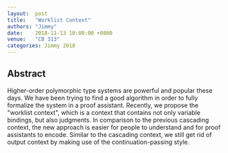 ```yaml
---
layout:  post
title:   "Worklist Context"
authors: "Jimmy"
date:    2018-11-13 10:00:00 +0800
venue:   "CB 313"
categories: Jimmy 2018
---
```

## Abstract
Higher-order polymorphic type systems are powerful and popular these days. We have been trying to find a good algorithm in order to fully formalize the system in a proof assistant. Recently, we propose the "worklist context", which is a context that contains not only variable bindings, but also judgments. In comparison to the previous cascading context, the new approach is easier for people to understand and for proof assistants to encode. Similar to the cascading context, we still get rid of output context by making use of the continuation-passing style.
